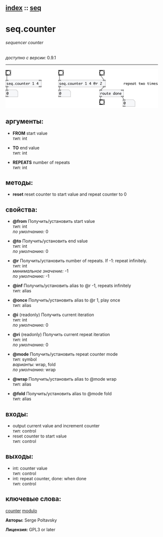 [index](index.html) :: [seq](category_seq.html)
---

# seq.counter

###### sequencer counter

*доступно с версии:* 0.9.1

---




[![example](../examples/img/seq.counter.jpg)](../examples/pd/seq.counter.pd)



## аргументы:

* **FROM**
start value<br>
_тип:_ int<br>

* **TO**
end value<br>
_тип:_ int<br>

* **REPEATS**
number of repeats<br>
_тип:_ int<br>



## методы:

* **reset**
reset counter to start value and repeat counter to 0<br>




## свойства:

* **@from** 
Получить/установить start value<br>
_тип:_ int<br>
_по умолчанию:_ 0<br>

* **@to** 
Получить/установить end value<br>
_тип:_ int<br>
_по умолчанию:_ 0<br>

* **@r** 
Получить/установить number of repeats. If -1: repeat infinitely.<br>
_тип:_ int<br>
_минимальное значение:_ -1<br>
_по умолчанию:_ -1<br>

* **@inf** 
Получить/установить alias to @r -1, repeats infinitely<br>
_тип:_ alias<br>

* **@once** 
Получить/установить alias to @r 1, play once<br>
_тип:_ alias<br>

* **@i** (readonly)
Получить current iteration<br>
_тип:_ int<br>
_по умолчанию:_ 0<br>

* **@ri** (readonly)
Получить current repeat iteration<br>
_тип:_ int<br>
_по умолчанию:_ 0<br>

* **@mode** 
Получить/установить repeat counter mode<br>
_тип:_ symbol<br>
_варианты:_ wrap, fold<br>
_по умолчанию:_ wrap<br>

* **@wrap** 
Получить/установить alias to @mode wrap<br>
_тип:_ alias<br>

* **@fold** 
Получить/установить alias to @mode fold<br>
_тип:_ alias<br>



## входы:

* output current value and increment counter<br>
_тип:_ control
* reset counter to start value<br>
_тип:_ control



## выходы:

* int: counter value<br>
_тип:_ control
* int: repeat counter, done: when done<br>
_тип:_ control



## ключевые слова:

[counter](keywords/counter.html)
[modulo](keywords/modulo.html)






**Авторы:** Serge Poltavsky




**Лицензия:** GPL3 or later





